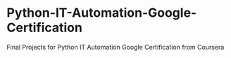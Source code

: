 # Python-IT-Automation-Google-Certification
Final Projects for Python IT Automation Google Certification from Coursera
